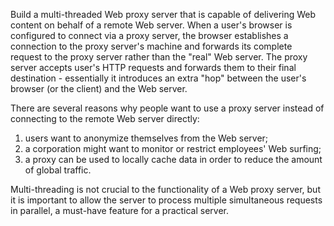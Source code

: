 Build a multi-threaded Web proxy server that is capable of delivering Web content on 
behalf of a remote Web server. When a user's browser is configured to connect via a proxy server, 
the browser establishes a connection to the proxy server's machine and forwards its 
complete request to the proxy server rather than the "real" Web server. The proxy server 
accepts user's HTTP requests and forwards them to their final destination - essentially 
it introduces an extra "hop" between the user's browser (or the client) and the Web server.
 
There are several reasons why people want to use a proxy server instead of connecting to the
 remote Web server directly: 
 1) users want to anonymize themselves from the Web server; 
 2) a corporation might want to monitor or restrict employees' Web surfing; 
 3) a proxy can be used to locally cache data in order to reduce the amount of global traffic.
 
Multi-threading is not crucial to the functionality of a Web proxy server, 
but it is important to allow the server to process multiple simultaneous requests 
in parallel, a must-have feature for a practical server.
